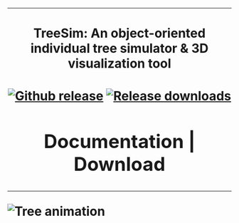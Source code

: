 
-----------------------

<h1 align="center"> TreeSim:  An object-oriented individual tree simulator & 3D visualization tool </h1>
<h1 bgcolor="#rrggbb">
<div align="center">
<a href="https://github.com/AbbasNabhani/TreeSim/releases/latest">
<img src="https://img.shields.io/github/v/release/AbbasNabhani/TreeSim.svg" alt="Github release" /></a>
<a href="">
<img src="https://img.shields.io/github/downloads/AbbasNabhani/TreeSim/total.svg" alt="Release downloads" /></a>
</div>
<div align="center">
  <h2>
    <a href="https://github.com/AbbasNabhani/TreeSim/tree/master/docs" style="text-decoration: none">
    Documentation</a>
    <span> | </span>
    <a href="https://github.com/AbbasNabhani/TreeSim/releases/tag/v0.1.0" style="text-decoration: none">
    Download</a>
  </h4>
</div>


------------------------
  
![Tree animation](Tree_animation.gif)
